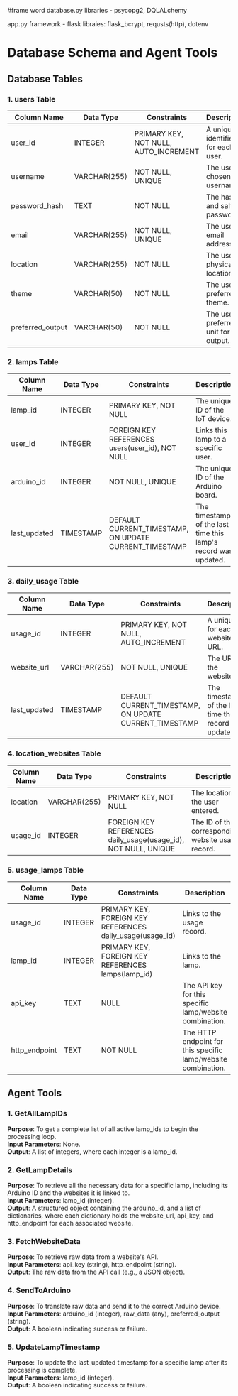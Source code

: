 #frame word
database.py
libraries - psycopg2, DQLALchemy

app.py
framework - flask
libraies: flask_bcrypt, requsts(http), dotenv


# Database Schema and Agent Tools

## Database Tables

### 1. users Table
| Column Name       | Data Type    | Constraints                          | Description                              |
|-------------------|--------------|--------------------------------------|------------------------------------------|
| user_id           | INTEGER      | PRIMARY KEY, NOT NULL, AUTO_INCREMENT | A unique identifier for each user.       |
| username          | VARCHAR(255) | NOT NULL, UNIQUE                     | The user's chosen username.              |
| password_hash     | TEXT         | NOT NULL                            | The hashed and salted password.          |
| email             | VARCHAR(255) | NOT NULL, UNIQUE                     | The user's email address.                |
| location          | VARCHAR(255) | NOT NULL                            | The user's physical location.            |
| theme             | VARCHAR(50)  | NOT NULL                            | The user's preferred theme.              |
| preferred_output  | VARCHAR(50)  | NOT NULL                            | The user's preferred unit for output.    |

### 2. lamps Table
| Column Name   | Data Type   | Constraints                                              | Description                                              |
|---------------|-------------|----------------------------------------------------------|----------------------------------------------------------|
| lamp_id       | INTEGER     | PRIMARY KEY, NOT NULL                                    | The unique ID of the IoT device.                         |
| user_id       | INTEGER     | FOREIGN KEY REFERENCES users(user_id), NOT NULL          | Links this lamp to a specific user.                      |
| arduino_id    | INTEGER     | NOT NULL, UNIQUE                                         | The unique ID of the Arduino board.                      |
| last_updated  | TIMESTAMP   | DEFAULT CURRENT_TIMESTAMP, ON UPDATE CURRENT_TIMESTAMP   | The timestamp of the last time this lamp's record was updated. |

### 3. daily_usage Table
| Column Name   | Data Type   | Constraints                                              | Description                                              |
|---------------|-------------|----------------------------------------------------------|----------------------------------------------------------|
| usage_id      | INTEGER     | PRIMARY KEY, NOT NULL, AUTO_INCREMENT                    | A unique ID for each website URL.                        |
| website_url   | VARCHAR(255)| NOT NULL, UNIQUE                                         | The URL of the website.                                  |
| last_updated  | TIMESTAMP   | DEFAULT CURRENT_TIMESTAMP, ON UPDATE CURRENT_TIMESTAMP   | The timestamp of the last time the record was updated.   |

### 4. location_websites Table
| Column Name   | Data Type   | Constraints                                              | Description                                              |
|---------------|-------------|----------------------------------------------------------|----------------------------------------------------------|
| location      | VARCHAR(255)| PRIMARY KEY, NOT NULL                                    | The location the user entered.                           |
| usage_id      | INTEGER     | FOREIGN KEY REFERENCES daily_usage(usage_id), NOT NULL, UNIQUE | The ID of the corresponding website usage record. |

### 5. usage_lamps Table
| Column Name   | Data Type   | Constraints                                              | Description                                              |
|---------------|-------------|----------------------------------------------------------|----------------------------------------------------------|
| usage_id      | INTEGER     | PRIMARY KEY, FOREIGN KEY REFERENCES daily_usage(usage_id)| Links to the usage record.                               |
| lamp_id       | INTEGER     | PRIMARY KEY, FOREIGN KEY REFERENCES lamps(lamp_id)       | Links to the lamp.                                       |
| api_key       | TEXT        | NULL                                                     | The API key for this specific lamp/website combination.  |
| http_endpoint | TEXT        | NOT NULL                                                 | The HTTP endpoint for this specific lamp/website combination. |

## Agent Tools

### 1. GetAllLampIDs
**Purpose**: To get a complete list of all active lamp_ids to begin the processing loop.  
**Input Parameters**: None.  
**Output**: A list of integers, where each integer is a lamp_id.

### 2. GetLampDetails
**Purpose**: To retrieve all the necessary data for a specific lamp, including its Arduino ID and the websites it is linked to.  
**Input Parameters**: lamp_id (integer).  
**Output**: A structured object containing the arduino_id, and a list of dictionaries, where each dictionary holds the website_url, api_key, and http_endpoint for each associated website.

### 3. FetchWebsiteData
**Purpose**: To retrieve raw data from a website's API.  
**Input Parameters**: api_key (string), http_endpoint (string).  
**Output**: The raw data from the API call (e.g., a JSON object).

### 4. SendToArduino
**Purpose**: To translate raw data and send it to the correct Arduino device.  
**Input Parameters**: arduino_id (integer), raw_data (any), preferred_output (string).  
**Output**: A boolean indicating success or failure.

### 5. UpdateLampTimestamp
**Purpose**: To update the last_updated timestamp for a specific lamp after its processing is complete.  
**Input Parameters**: lamp_id (integer).  
**Output**: A boolean indicating success or failure.
